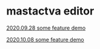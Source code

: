 # mastactva editor

[2020.09.28 some feature demo](https://youtu.be/3zJaUHvsSHw)

[2020.10.08 some feature demo](https://youtu.be/j_qogdTHk7U)
